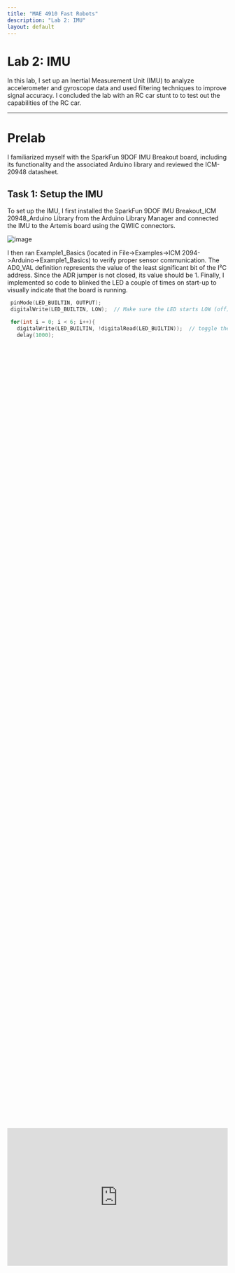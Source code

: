 ```yaml
---
title: "MAE 4910 Fast Robots"
description: "Lab 2: IMU"
layout: default
---
```


# Lab 2: IMU
In this lab, I set up an Inertial Measurement Unit (IMU) to analyze accelerometer and gyroscope data and used filtering techniques to improve signal accuracy. I concluded the lab with an RC car stunt to to test out the capabilities of the RC car.

* * *


# Prelab
I familiarized myself with the SparkFun 9DOF IMU Breakout board, including its functionality and the associated Arduino library and reviewed the ICM-20948 datasheet.


## Task 1: Setup the IMU
To set up the IMU, I first installed the SparkFun 9DOF IMU Breakout_ICM 20948_Arduino Library from the Arduino Library Manager and connected the IMU to the Artemis board using the QWIIC connectors.

![image](../images/lab2/QWIIC.jpg)

I then ran Example1_Basics (located in File->Examples->ICM 2094->Arduino->Example1_Basics) to verify proper sensor communication. The AD0_VAL definition represents the value of the least significant bit of the I²C address. Since the ADR jumper is not closed, its value should be 1. Finally, I implemented so code to blinked the LED a couple of times on start-up to visually indicate that the board is running.
```c
 pinMode(LED_BUILTIN, OUTPUT);
 digitalWrite(LED_BUILTIN, LOW);  // Make sure the LED starts LOW (off)

 for(int i = 0; i < 6; i++){
   digitalWrite(LED_BUILTIN, !digitalRead(LED_BUILTIN));  // toggle the LED 
   delay(1000);   
```

<div style="display: flex; justify-content: center; align-items: center; height: 100%;">
  <iframe width="560" height="315" src="https://www.youtube.com/embed/A_9lWRYChoQ" title="Fast Robots Lab 2: Blink on Start-UP" frameborder="0" allow="accelerometer; autoplay; clipboard-write; encrypted-media; gyroscope; picture-in-picture; web-share" referrerpolicy="strict-origin-when-cross-origin" allowfullscreen></iframe>
</div>
<br>

## Task 2: Accelerometer
This task primarily involved obtaining pitch and roll values using an accelerometer. Since an accelerometer measures translational acceleration, it was necessary to apply geometric equations to convert this data into the corresponding rotational values for pitch and roll.

```c
pitch_data[i] =  atan2(myICM.accX(),myICM.accZ())*180/M_PI;
roll_data[i] =  atan2(myICM.accY(),myICM.accZ())*180/M_PI;
```
I then test this code by showing the output at {-90, 0, 90} degrees pitch and roll by holding the IMU in various ways against a table.

<div style="display: flex; justify-content: center;">
  <img src="../images/lab2/Pitch_A.png" alt="Pitch" width="45%">
  <img src="../images/lab2/Roll_A.png" alt="Roll" width="45%">
</div>
<br>

From the graphs, it is evident that the accelerometer output is highly accurate, making a two-point calibration unnecessary. However, the data also exhibits significant noise, which can be mitigated using a low-pass filter. Utilizing Skyfi’s FFT, a cutoff frequency of 5 Hz was selected. 

![image](../images/lab2/time_domain.png)
![image](../images/lab2/freq_domain.png)

With a sampling period of 2.56 ms, the corresponding filter coefficient (α) was calculated to be 0.0746

```c
pitch_LPF[n] = alpha*pitch_data[i] + (1-alpha)*pitch_LPF[n-1];
pitch_LPF[n-1] = pitch_LPF[n];
roll_LPF[n] = alpha*roll_data[i]+ (1-alpha)*roll_LPF[n-1];
roll_LPF[n-1] = roll_LPF[n];
```

![image](../images/lab2/accel_lpf.png)

The graphs demonstrate that the chosen cutoff frequency effectively reduces noise, resulting in a clearer and more stable signal.

## Task 3: Gyroscope
Similar to the accelerometer, the gyroscope's sensor data must be processed to obtain roll, pitch, and yaw values. In this case, the gyroscope measures angular velocity, requiring numerical integration to compute the corresponding angles over time.

```c
dt = (micros()-last_time)/1000000.;
last_time = micros(); 
pitch_gyro[n] = pitch_gyro[n-1] + myICM.gyrX()*dt;
roll_gyro[n] =  roll_gyro[n-1] + myICM.gyrY()*dt;
yaw_gyro[n] =  yaw_gyro[n-1] + myICM.gyrZ()*dt;
```
Next, I tested the gyroscope output while keeping roll, pitch, and yaw fixed at zero to view baseline sensor readings

![image](../images/lab2/accel_n_gyro.PNG)



However, there are a few issues with the output of Example4_Serial. The serial monitor displays the temp_raw values, which are raw ADC readings from the microcontroller, so these values are not easily interpretable as temperature. Additionally, the internal VCC and VSS voltages are displayed, which were not necessary since the focus is on the temperature data. As a result, I modified the code to output only the temperature in Fahrenheit to the serial monitor.

Original:
```c
Serial.printf("temp (counts): %d, vcc/3 (counts): %d, vss (counts): %d, time (ms) %d\n", temp_raw, vcc_3, vss, millis());
```

Modified:
```c
Serial.printf("temp F (counts):");
Serial.println(temp_f,2);
```
### Changing the tempature with heat of my hand
<div style="display: flex; justify-content: center; align-items: center; height: 100%;">
  <iframe width="560" height="315" src="https://www.youtube.com/embed/AQ97GgEqi_Y" title="Fast Robots Lab 1 Task 3: Temperature Sensor Test" frameborder="0" allow="accelerometer; autoplay; clipboard-write; encrypted-media; gyroscope; picture-in-picture; web-share" referrerpolicy="strict-origin-when-cross-origin" allowfullscreen></iframe>
</div>
<br>

## Task 4: Microphone Test
Finally, I tested the Example1_MicrophoneOutput sketch found under File -> Examples -> PDM. This sketch collects audio data using the PDM microphone on the board, performs an FFT to identify the loudest frequency, and then displays that frequency on the serial monitor. I used my laptop to output various frequencies to test the microphone.
<div style="display: flex; justify-content: center; align-items: center; height: 100%;">
  <iframe width="560" height="315" src="https://www.youtube.com/embed/A70o280L-O4" title="Fast Robots Lab 1 Task 4: Microphone Test" frameborder="0" allow="accelerometer; autoplay; clipboard-write; encrypted-media; gyroscope; picture-in-picture; web-share" referrerpolicy="strict-origin-when-cross-origin" allowfullscreen></iframe>
</div>
<br>

## Discussion
After this lab, I familiarized myself with using some of the board's components, such as the LED, which I’ve used on other microcontrollers, and the microphone, which was new to me. I also relearned using Serial.print to the serial monitor, a skill that will be useful in future labs.
* * *

# Lab 1B

## Prelab

## Task 1: ECHO command
To send a string value from the computer to the Artemis board using the `ECHO` command, I implemented in the echo case to append 'Robot says ->' followed by the input text and a ':)' at the end.
```c
case ECHO:

    char char_arr[MAX_MSG_SIZE];

    // Extract the next value from the command string as a character array
    success = robot_cmd.get_next_value(char_arr);
    if (!success)
        return;

    tx_estring_value.clear();
    tx_estring_value.append("Robot says -> ");
    tx_estring_value.append(char_arr);
    tx_estring_value.append(" :)");
    tx_characteristic_string.writeValue(tx_estring_value.c_str());
    
    break;
```
I then tested it in Python to see if it worked.
```python
ble.send_command(CMD.ECHO, "HiHello")

s = ble.receive_string(ble.uuid['RX_STRING'])
print(s)
```
Ouput
> ```
> Robot says -> HiHello :)
> ```


## Task 2: Sending floats with SEND_THREE_FLOATS
To send three floats to the Artemis board using the `SEND_THREE_FLOATS` command and extract the values in the Arduino sketch, I modified the `SEND_TWO_INTS` case. Instead of two integers (int int_a, int_b), I used three floats (float float_a, float_b, float_c), and I need extracting one additional piece of data and appending it to the `char_array`.
```c
case SEND_THREE_FLOATS:

    float float_a, float_b, float_c;

    // Extract the next value from the command string as an float
    success = robot_cmd.get_next_value(float_a);
    if (!success)
        return;

    // Extract the next value from the command string as an float
    success = robot_cmd.get_next_value(float_b);
    if (!success)
        return;


    // Extract the next value from the command string as an float
    success = robot_cmd.get_next_value(float_c);
    if (!success)
        return;

    Serial.print("Three Floats: ");
    Serial.print(float_a);
    Serial.print(", ");
    Serial.print(float_b);
    Serial.print(", ");
    Serial.println(float_c);

    break;
```
Then, I tested it using the Python script to verify that the floats were correctly sent from my computer to the mircocontroller, where they would be extracted and printed to the serial monitor.
```python
ble.send_command(CMD.SEND_THREE_FLOATS, "1.618|2.718|3.141")
```
![image](../images/lab1/Serial_floats.PNG)

## Task 3: Sending time data with GET_TIME_MILLIS
To add the `GET_TIME_MILLIS command`, I retrieved data from the Artemis's onboard timer using the `millis()` function and then appended the data in a similar manner to the previous tasks.
```c
case GET_TIME_MILLIS: 
    int time;
    time = (int)millis();
    tx_estring_value.clear();
    tx_estring_value.append("T:");
    tx_estring_value.append(time);
    tx_characteristic_string.writeValue(tx_estring_value.c_str());

    Serial.print("Sent back: ");
    Serial.println(tx_estring_value.c_str());

    break;
```
I also added a new command type to `CommandTypes` and the `class CMD(Enum)`.
```c
enum CommandTypes
{
    PING,
    SEND_TWO_INTS,
    SEND_THREE_FLOATS,
    ECHO,
    DANCE,
    SET_VEL,
    GET_TIME_MILLIS,
};
```
```python
class CMD(Enum):
    PING = 0
    SEND_TWO_INTS = 1
    SEND_THREE_FLOATS = 2
    ECHO = 3
    DANCE = 4
    SET_VEL = 5
```
I then tested it in Python to see if it worked.
```python
ble.send_command(CMD.GET_TIME_MILLIS, "")

s = ble.receive_string(ble.uuid['RX_STRING'])
print(s)
```
Ouput
> ```
> T:110092
> ```

## Task 4: Setup Notification Handler
The next step was to set up a notification handler in Python to receive the string value from the Artemis board and extract the time from it. This would allow the data string from the Artemis to be automatically received and printed.
```python
time_data = []

def notification_handler(uuid, notification):
    s = ble.bytearray_to_string(notification)
    print(s)
    time_data.append(s.split(":")[1])
ble.start_notify(ble.uuid['RX_STRING'], notification_handler)
```
I modified my notification handler for Task 7 to receive both time and temperature data. This modification allowed it to differentiate between colons and commas, and assess whether the data contained only time values or both temperature and time values.
```python
import re
time_data, temp_data = [],[]

def notification_handler(uuid, notification):
    s = ble.bytearray_to_string(notification)
    print(s)
    data = re.split(r"[:,\s]+", s)
    time_data.append(int(data[1]))
    if(len(data)>3):
        temp_data.append(float(data[3]))
ble.start_notify(ble.uuid['RX_STRING'], notification_handler)
```

## Task 5: Looping GET_TIME_MILLIS command
I developed a `LOOP_GET_TIME_MILLIS` that continuously retrieves the current time in milliseconds and sends it to the laptop for processing by the notification handler. The logic of `GET_TIME_MILLIS` was incorporated into a while loop, which ran until a specified duration was reached. I also added a new command type to `CommandTypes` and the `class CMD(Enum)`. I also streamlined the process of adding values to the `char_array`. Instead of using a separate append statement for each new data type, I opted to use `sprintf()` to directly format and store the values into the `char_array`.
```c
case LOOP_GET_TIME_MILLIS: {
    int count = 1;
    unsigned long start_time = millis();

    while (millis() - start_time < 5000) {

      // tx_estring_value.clear(); 
      // tx_estring_value.append("T");
      // tx_estring_value.append(count);
      // tx_estring_value.append(":");
      // tx_estring_value.append((int)millis());
      // tx_characteristic_string.writeValue(tx_estring_value.c_str());
      
      tx_estring_value.clear();
      sprintf(tx_estring_value.char_array, "T%d:%d", count, (int)millis());
      tx_characteristic_string.writeValue(tx_estring_value.c_str());
      count++;
    }

    break;
}
```
I then tested it in Python to see if it worked.
```python
ble.send_command(CMD.LOOP_GET_TIME_MILLIS, "")
```
Portion of the Ouput
> ```
> T1:3090580
> T2:3090580
> T3:3090580
> T4:3090581
> T5:3090642
> T6:3090703
> T7:3090703
> T8:3090756
> T9:3090766
> 10:3090766
> ```
146 timestamps were sent by the Arduino in 5 seconds, indicating a data transfer rate of about 29 messages/second.

## Task 6: Using Time Array to in SEND_TIME_DATA
The task required creating an array of timestamps to store a chunk of data and send it all at once, rather than sending each data point individually. I first created a global time_data array, with its size limiting the amount of data that could be stored in the array.

```c
const int array_size = 5000;
int time_data[array_size];
float temp_data[array_size];
```
I then stored values in the time_data array using a while loop, restricted by both a time limit and the maximum amount of data the array could hold. A for loop was subsequently used to retrieve each timestamp from the array and format it into a string for transmission to my computer. I added `memset`because I noticed between some runs of `SEND_TIME_DATA` Python old values would be stored and not replaced.

```c
case SEND_TIME_DATA: {
    memset(time_data, 0, sizeof(time_data));
    int i = 0;

    unsigned long start_time = millis(); 
    while ((millis() - start_time < 10) && (i < array_size)) {
        
        time_data[i] = (int) millis();
        i++;
    }

    //Send back the array
    for (int j = 0; j < array_size; j++) {

      if (time_data[j] != 0) {

        tx_estring_value.clear();
        sprintf(tx_estring_value.char_array, "T%d:%d", j, time_data[j]);
        tx_characteristic_string.writeValue(tx_estring_value.c_str());

      } else break;

    }

    break;
}
```
Python:
```python
ble.send_command(CMD.SEND_TIME_DATA, "")
```
Portion of the Ouput
> ```
> T0:4758603
> T1:4758603
> T2:4758603
> T3:4758603
> T4:4758603
> T5:4758603
> T6:4758603
> T7:4758603
> T8:4758603
> T9:4758603
> T10:4758603
> ```

## Task 7: Send Concurrent Temperature & Time using Arrays
Similar to the previous task, this one requires both time and temperature data to be stored in an array and sent all at once. Since it builds on the previous step, I added a global temp_data array and used the same logic as the previous task populate the array with temperature data and send it to the computer.
```c
case GET_TEMP_READINGS: {
memset(time_data, 0, sizeof(time_data));
memset(temp_data, 0, sizeof(temp_data));
int i = 0;

unsigned long start_time = millis(); 
while ((millis() - start_time < 50) && (i < array_size)) {
    
    time_data[i] = (int) millis();
    temp_data[i] =  (float) getTempDegF();
    i++;
}

//Send back the array
for (int j = 0; j < array_size; j++) {

  if (time_data[j] != 0 || temp_data[j] != 0.0) {

    tx_estring_value.clear();
    sprintf(tx_estring_value.char_array, "T%d:%d, Temp:", j, time_data[j], temp_data[j]);
    tx_estring_value.append(temp_data[j]);
    tx_characteristic_string.writeValue(tx_estring_value.c_str());

  } else break;

}

break;
}
```
Python
```python
ble.send_command(CMD.GET_TEMP_READINGS, "")
```
Portion of the Ouput
> ```
> T0:5686834, Temp:87.186
> T1:5686834, Temp:87.186
> T2:5686834, Temp:87.186
> T3:5686835, Temp:87.186
> T4:5686835, Temp:87.186
> T5:5686835, Temp:86.130
> T6:5686835, Temp:87.186
> T7:5686836, Temp:87.186
> T8:5686836, Temp:87.186
> T9:5686836, Temp:88.242
> T10:5686836, Temp:88.242
> ```


## Task 8: Compare the Methods of Sending Time Data



## Discusion


* * *

# Acknowledgements
*   I referenced Nila Narayan’s pages to understand the logic of some of the tasks in Lab 1B
